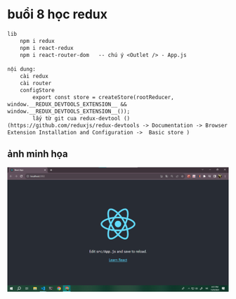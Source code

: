 # buổi 8 học redux

    lib
        npm i redux
        npm i react-redux
        npm i react-router-dom   -- chú ý <Outlet /> - App.js

    nội dung: 
        cài redux
        cài router
        configStore 
            export const store = createStore(rootReducer, window.__REDUX_DEVTOOLS_EXTENSION__ && window.__REDUX_DEVTOOLS_EXTENSION__());
            lấy từ git cua redux-devtool () (https://github.com/reduxjs/redux-devtools -> Documentation -> Browser Extension Installation and Configuration ->  Basic store )
    

## ảnh minh họa
![...](./images/img_minhHoa.png)